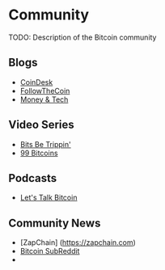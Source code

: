 Community
=========

TODO: Description of the Bitcoin community

Blogs
-----
* [CoinDesk](http://www.coindesk.com/)
* [FollowTheCoin](http://www.followthecoin.com/)
* [Money & Tech](http://moneyandtech.com/)

Video Series
------------
* [Bits Be Trippin'](https://www.youtube.com/user/BitsBeTrippin)
* [99 Bitcoins](https://www.youtube.com/playlist?list=PLSqzhGuwB1Am0fq9g9eCYLn4YzU3bqnM6)


Podcasts
--------
* [Let's Talk Bitcoin](http://letstalkbitcoin.com/)

Community News
--------------
* [ZapChain] (https://zapchain.com)
* [Bitcoin SubReddit](https://reddit.com/r/bitcoin)
* 